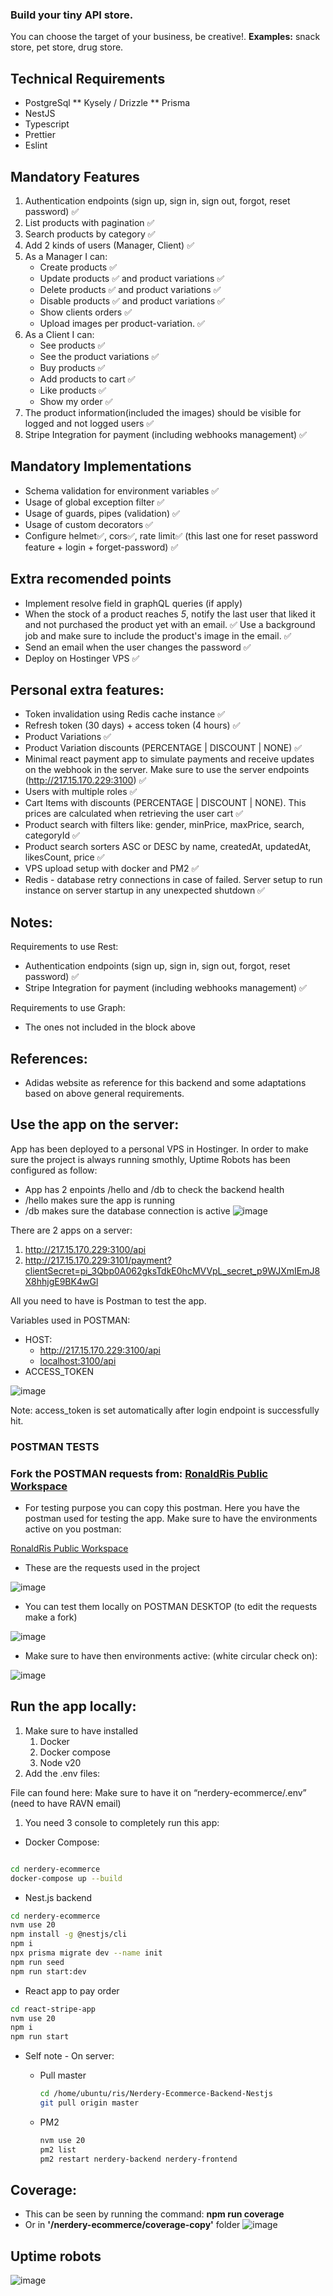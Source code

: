 ### Build your tiny API store.
You can choose the target of your business, be creative!.
**Examples:** snack store, pet store, drug store.

## Technical Requirements
* PostgreSql
	** Kysely / Drizzle
	** Prisma
* NestJS
* Typescript
* Prettier
* Eslint

## Mandatory Features
1. Authentication endpoints (sign up, sign in, sign out, forgot, reset password) ✅
2. List products with pagination ✅
3. Search products by category ✅
4. Add 2 kinds of users (Manager, Client) ✅
5. As a Manager I can: 
    * Create products ✅
    * Update products ✅ and product variations ✅
    * Delete products ✅ and product variations ✅
    * Disable products ✅ and product variations ✅
    * Show clients orders ✅
    * Upload images per product-variation. ✅
6. As a Client I can:
    * See products ✅
    * See the product variations ✅
    * Buy products ✅
    * Add products to cart ✅
    * Like products ✅
    * Show my order ✅
7. The product information(included the images) should be visible for logged and not logged users ✅
8. Stripe Integration for payment (including webhooks management) ✅

## Mandatory Implementations
* Schema validation for environment variables ✅
* Usage of global exception filter ✅
* Usage of guards, pipes (validation) ✅
* Usage of custom decorators ✅
* Configure helmet✅, cors✅, rate limit✅ (this last one for reset password feature + login + forget-password) ✅

## Extra recomended points
* Implement resolve field in graphQL queries (if apply)
* When the stock of a product reaches *5*, notify the last user that liked it and not purchased the product yet with an email. ✅
  Use a background job and make sure to include the product's image in the email. ✅
* Send an email when the user changes the password ✅
* Deploy on Hostinger VPS ✅

## Personal extra features:
* Token invalidation using Redis cache instance ✅
* Refresh token (30 days) + access token (4 hours) ✅
* Product Variations ✅
* Product Variation discounts (PERCENTAGE | DISCOUNT | NONE) ✅
* Minimal react payment app to simulate payments and receive updates on the webhook in the server. Make sure to use the server endpoints (http://217.15.170.229:3100) ✅
* Users with multiple roles ✅
* Cart Items with discounts (PERCENTAGE | DISCOUNT | NONE). This prices are calculated when retrieving the user cart ✅
* Product search with filters like: gender, minPrice, maxPrice, search, categoryId ✅
* Product search sorters ASC or DESC by name, createdAt, updatedAt, likesCount, price ✅
* VPS upload setup with docker and PM2 ✅
* Redis - database retry connections in case of failed. Server setup to run instance on server startup in any unexpected shutdown ✅


## Notes: 

Requirements to use Rest: 
* Authentication endpoints (sign up, sign in, sign out, forgot, reset password) ✅
* Stripe Integration for payment (including webhooks management) ✅

Requirements to use Graph: 
* The ones not included in the block above 



## References:

- Adidas website as reference for this backend and some adaptations based on above general requirements.

## Use the app on the server:

App has been deployed to a personal VPS in Hostinger. In order to make sure the project is always running smothly, Uptime Robots has been configured as follow:
- App has 2 enpoints /hello and /db to check the backend health
- /hello makes sure the app is running
- /db makes sure the database connection is active
![image](https://github.com/user-attachments/assets/80fc97ef-b205-4eba-8c67-3fbf96d07ec5)


There are 2 apps on a server:

1. http://217.15.170.229:3100/api
2. http://217.15.170.229:3101/payment?clientSecret=pi_3Qbp0A062gksTdkE0hcMVVpL_secret_p9WJXmIEmJ8X8hhjgE9BK4wGl

All you need to have is Postman to test the app.

Variables used in POSTMAN: 

- HOST:
    - http://217.15.170.229:3100/api
    - [localhost:3100/api](http://217.15.170.229:3100/api)
- ACCESS_TOKEN

![image](https://github.com/user-attachments/assets/4f09e792-38ee-4dd8-99c1-c23b6cf95455)

Note: access_token is set automatically after login endpoint is successfully hit.

### POSTMAN TESTS
### Fork the POSTMAN requests from: [RonaldRis Public Workspace](https://www.postman.com/lively-meadow-246836/ronaldris-public-workspace)

- For testing purpose you can copy this postman. Here you have the postman used for testing the app. Make sure to have the environments active on you postman: 

[RonaldRis Public Workspace](https://www.postman.com/lively-meadow-246836/ronaldris-public-workspace)

- These are the requests used in the project

![image](https://github.com/user-attachments/assets/bb747d10-fe41-46ee-ae27-ec8963cb6e39)

- You can test them locally on POSTMAN DESKTOP  (to edit the requests make a fork)

 ![image](https://github.com/user-attachments/assets/261b4a23-5a6d-4ca1-8013-d4484ebcf5a2)


- Make sure to have then environments active: (white circular check on):

![image](https://github.com/user-attachments/assets/4520c176-d695-4362-8f77-c1ed1da3f748)

## Run the app locally:

1. Make sure to have installed
    1. Docker 
    2. Docker compose
    3. Node v20
2. Add the .env files:

File can found here: 
Make sure to have it on “nerdery-ecommerce/.env” (need to have  RAVN email)

[](https://drive.google.com/drive/folders/15XvXiOg7e24E-wGZWokJtGZr-hjAv2uc?usp=drive_link)

1. You need 3 console to completely run this app:
- Docker Compose:

```bash

cd nerdery-ecommerce
docker-compose up --build

```

- Nest.js backend

```bash
cd nerdery-ecommerce
nvm use 20
npm install -g @nestjs/cli
npm i
npx prisma migrate dev --name init
npm run seed
npm run start:dev
```

- React app to pay order

```bash
cd react-stripe-app
nvm use 20
npm i
npm run start
```

- Self note - On server:
    - Pull master
        
        ```bash
        cd /home/ubuntu/ris/Nerdery-Ecommerce-Backend-Nestjs
        git pull origin master
        ```
        
    - PM2
        
        ```bash
        nvm use 20
        pm2 list
        pm2 restart nerdery-backend nerdery-frontend
        
        ```

## Coverage:
- This can be seen by running the command: **npm run coverage**
- Or in **'/nerdery-ecommerce/coverage-copy'** folder
![image](https://github.com/user-attachments/assets/5d6007c2-8a02-4fe7-b09c-46610ad0ac22)

## Uptime robots
![image](https://github.com/user-attachments/assets/80fc97ef-b205-4eba-8c67-3fbf96d07ec5)

